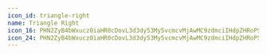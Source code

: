 ```yaml
---
icon_id: triangle-right
name: Triangle Right
icon_16: PHN2ZyB4bWxucz0iaHR0cDovL3d3dy53My5vcmcvMjAwMC9zdmciIHdpZHRoPSIxNiIgaGVpZ2h0PSIxNiIgdmlld0JveD0iMCAwIDE2IDE2Ij48cGF0aCBkPSJNNi40MjcgNC40MjdsMy4zOTYgMy4zOTZhLjI1LjI1IDAgMDEwIC4zNTRsLTMuMzk2IDMuMzk2QS4yNS4yNSAwIDAxNiAxMS4zOTZWNC42MDRhLjI1LjI1IDAgMDEuNDI3LS4xNzd6Ii8+PC9zdmc+
icon_24: PHN2ZyB4bWxucz0iaHR0cDovL3d3dy53My5vcmcvMjAwMC9zdmciIHdpZHRoPSIyNCIgaGVpZ2h0PSIyNCIgdmlld0JveD0iMCAwIDI0IDI0Ij48cGF0aCBkPSJNMTUuMTQ2IDEyLjM1NGwtNS43OTIgNS43OTJhLjUuNSAwIDAxLS44NTQtLjM1M1Y2LjIwN2EuNS41IDAgMDEuODU0LS4zNTNsNS43OTIgNS43OTJhLjUuNSAwIDAxMCAuNzA4eiIvPjwvc3ZnPg==
---
```

